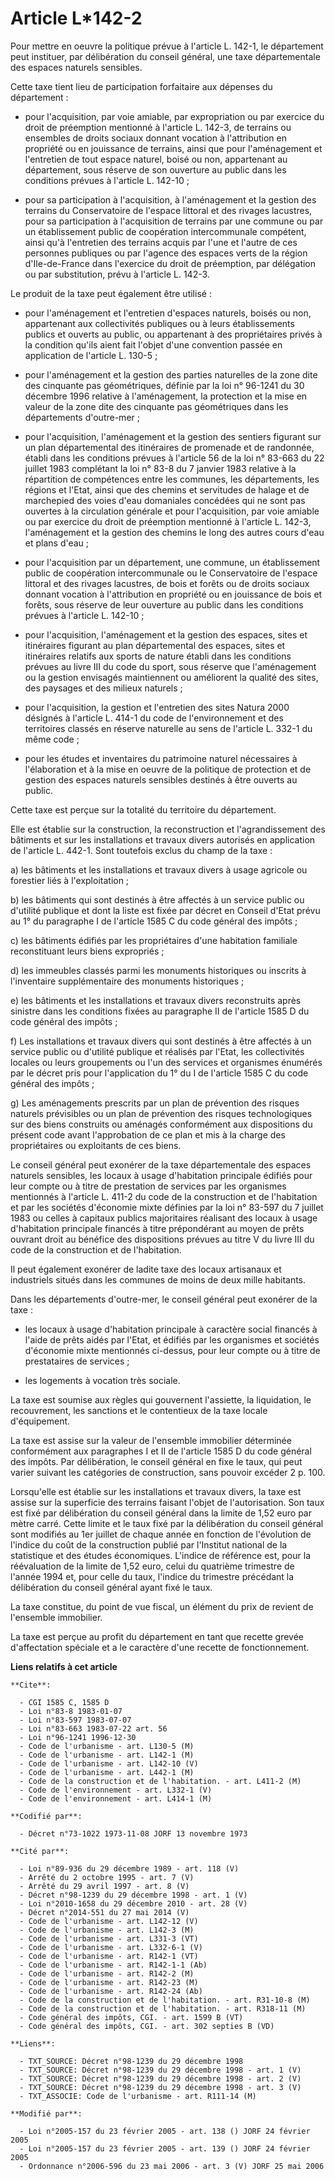 # Article L*142-2

Pour mettre en oeuvre la politique prévue à l'article L. 142-1, le département peut instituer, par délibération du conseil
général, une taxe départementale des espaces naturels sensibles.

Cette taxe tient lieu de participation forfaitaire aux dépenses du département :

- pour l'acquisition, par voie amiable, par expropriation ou par exercice du droit de préemption mentionné à l'article L.
142-3, de terrains ou ensembles de droits sociaux donnant vocation à l'attribution en propriété ou en jouissance de terrains,
ainsi que pour l'aménagement et l'entretien de tout espace naturel, boisé ou non, appartenant au département, sous réserve de
son ouverture au public dans les conditions prévues à l'article L. 142-10 ;

- pour sa participation à l'acquisition, à l'aménagement et la gestion des terrains du Conservatoire de l'espace littoral et
des rivages lacustres, pour sa participation à l'acquisition de terrains par une commune ou par un établissement public de
coopération intercommunale compétent, ainsi qu'à l'entretien des terrains acquis par l'une et l'autre de ces personnes
publiques ou par l'agence des espaces verts de la région d'Ile-de-France dans l'exercice du droit de préemption, par
délégation ou par substitution, prévu à l'article L. 142-3.

Le produit de la taxe peut également être utilisé :

- pour l'aménagement et l'entretien d'espaces naturels, boisés ou non, appartenant aux collectivités publiques ou à leurs
établissements publics et ouverts au public, ou appartenant à des propriétaires privés à la condition qu'ils aient fait
l'objet d'une convention passée en application de l'article L. 130-5 ;

- pour l'aménagement et la gestion des parties naturelles de la zone dite des cinquante pas géométriques, définie par la loi
n° 96-1241 du 30 décembre 1996 relative à l'aménagement, la protection et la mise en valeur de la zone dite des cinquante pas
géométriques dans les départements d'outre-mer ;

- pour l'acquisition, l'aménagement et la gestion des sentiers figurant sur un plan départemental des itinéraires de
promenade et de randonnée, établi dans les conditions prévues à l'article 56 de la loi n° 83-663 du 22 juillet 1983
complétant la loi n° 83-8 du 7 janvier 1983 relative à la répartition de compétences entre les communes, les départements,
les régions et l'Etat, ainsi que des chemins et servitudes de halage et de marchepied des voies d'eau domaniales concédées
qui ne sont pas ouvertes à la circulation générale et pour l'acquisition, par voie amiable ou par exercice du droit de
préemption mentionné à l'article L. 142-3, l'aménagement et la gestion des chemins le long des autres cours d'eau et plans
d'eau ;

- pour l'acquisition par un département, une commune, un établissement public de coopération intercommunale ou le
Conservatoire de l'espace littoral et des rivages lacustres, de bois et forêts ou de droits sociaux donnant vocation à
l'attribution en propriété ou en jouissance de bois et forêts, sous réserve de leur ouverture au public dans les conditions
prévues à l'article L. 142-10 ;

- pour l'acquisition, l'aménagement et la gestion des espaces, sites et itinéraires figurant au plan départemental des
espaces, sites et itinéraires relatifs aux sports de nature établi dans les conditions prévues au livre III du code du sport,
sous réserve que l'aménagement ou la gestion envisagés maintiennent ou améliorent la qualité des sites, des paysages et des
milieux naturels ;

- pour l'acquisition, la gestion et l'entretien des sites Natura 2000 désignés à l'article L. 414-1 du code de
l'environnement et des territoires classés en réserve naturelle au sens de l'article L. 332-1 du même code ;

- pour les études et inventaires du patrimoine naturel nécessaires à l'élaboration et à la mise en oeuvre de la politique de
protection et de gestion des espaces naturels sensibles destinés à être ouverts au public.

Cette taxe est perçue sur la totalité du territoire du département.

Elle est établie sur la construction, la reconstruction et l'agrandissement des bâtiments et sur les installations et travaux
divers autorisés en application de l'article L. 442-1. Sont toutefois exclus du champ de la taxe :

a) les bâtiments et les installations et travaux divers à usage agricole ou forestier liés à l'exploitation ;

b) les bâtiments qui sont destinés à être affectés à un service public ou d'utilité publique et dont la liste est fixée par
décret en Conseil d'Etat prévu au 1° du paragraphe I de l'article 1585 C du code général des impôts ;

c) les bâtiments édifiés par les propriétaires d'une habitation familiale reconstituant leurs biens expropriés ;

d) les immeubles classés parmi les monuments historiques ou inscrits à l'inventaire supplémentaire des monuments
historiques ;

e) les bâtiments et les installations et travaux divers reconstruits après sinistre dans les conditions fixées au paragraphe
II de l'article 1585 D du code général des impôts ;

f) Les installations et travaux divers qui sont destinés à être affectés à un service public ou d'utilité publique et
réalisés par l'Etat, les collectivités locales ou leurs groupements ou l'un des services et organismes énumérés par le décret
pris pour l'application du 1° du I de l'article 1585 C du code général des impôts ;

g) Les aménagements prescrits par un plan de prévention des risques naturels prévisibles ou un plan de prévention des risques
technologiques sur des biens construits ou aménagés conformément aux dispositions du présent code avant l'approbation de ce
plan et mis à la charge des propriétaires ou exploitants de ces biens.

Le conseil général peut exonérer de la taxe départementale des espaces naturels sensibles, les locaux à usage d'habitation
principale édifiés pour leur compte ou à titre de prestation de services par les organismes mentionnés à l'article L. 411-2
du code de la construction et de l'habitation et par les sociétés d'économie mixte définies par la loi n° 83-597 du 7 juillet
1983 ou celles à capitaux publics majoritaires réalisant des locaux à usage d'habitation principale financés à titre
prépondérant au moyen de prêts ouvrant droit au bénéfice des dispositions prévues au titre V du livre III du code de la
construction et de l'habitation.

Il peut également exonérer de ladite taxe des locaux artisanaux et industriels situés dans les communes de moins de deux
mille habitants.

Dans les départements d'outre-mer, le conseil général peut exonérer de la taxe :

- les locaux à usage d'habitation principale à caractère social financés à l'aide de prêts aidés par l'Etat, et édifiés par
les organismes et sociétés d'économie mixte mentionnés ci-dessus, pour leur compte ou à titre de prestataires de services ;

- les logements à vocation très sociale.

La taxe est soumise aux règles qui gouvernent l'assiette, la liquidation, le recouvrement, les sanctions et le contentieux de
la taxe locale d'équipement.

La taxe est assise sur la valeur de l'ensemble immobilier déterminée conformément aux paragraphes I et II de l'article 1585 D
du code général des impôts. Par délibération, le conseil général en fixe le taux, qui peut varier suivant les catégories de
construction, sans pouvoir excéder 2 p. 100.

Lorsqu'elle est établie sur les installations et travaux divers, la taxe est assise sur la superficie des terrains faisant
l'objet de l'autorisation. Son taux est fixé par délibération du conseil général dans la limite de 1,52 euro par mètre carré.
Cette limite et le taux fixé par la délibération du conseil général sont modifiés au 1er juillet de chaque année en fonction
de l'évolution de l'indice du coût de la construction publié par l'Institut national de la statistique et des études
économiques. L'indice de référence est, pour la réévaluation de la limite de 1,52 euro, celui du quatrième trimestre de
l'année 1994 et, pour celle du taux, l'indice du trimestre précédant la délibération du conseil général ayant fixé le taux.

La taxe constitue, du point de vue fiscal, un élément du prix de revient de l'ensemble immobilier.

La taxe est perçue au profit du département en tant que recette grevée d'affectation spéciale et a le caractère d'une recette
de fonctionnement.

**Liens relatifs à cet article**

	**Cite**:

	  - CGI 1585 C, 1585 D
	  - Loi n°83-8 1983-01-07
	  - Loi n°83-597 1983-07-07
	  - Loi n°83-663 1983-07-22 art. 56
	  - Loi n°96-1241 1996-12-30
	  - Code de l'urbanisme - art. L130-5 (M)
	  - Code de l'urbanisme - art. L142-1 (M)
	  - Code de l'urbanisme - art. L142-10 (V)
	  - Code de l'urbanisme - art. L442-1 (M)
	  - Code de la construction et de l'habitation. - art. L411-2 (M)
	  - Code de l'environnement - art. L332-1 (V)
	  - Code de l'environnement - art. L414-1 (M)

	**Codifié par**:

	  - Décret n°73-1022 1973-11-08 JORF 13 novembre 1973

	**Cité par**:

	  - Loi n°89-936 du 29 décembre 1989 - art. 118 (V)
	  - Arrêté du 2 octobre 1995 - art. 7 (V)
	  - Arrêté du 29 avril 1997 - art. 8 (V)
	  - Décret n°98-1239 du 29 décembre 1998 - art. 1 (V)
	  - Loi n°2010-1658 du 29 décembre 2010 - art. 28 (V)
	  - Décret n°2014-551 du 27 mai 2014 (V)
	  - Code de l'urbanisme - art. L142-12 (V)
	  - Code de l'urbanisme - art. L142-3 (M)
	  - Code de l'urbanisme - art. L331-3 (VT)
	  - Code de l'urbanisme - art. L332-6-1 (V)
	  - Code de l'urbanisme - art. R142-1 (VT)
	  - Code de l'urbanisme - art. R142-1-1 (Ab)
	  - Code de l'urbanisme - art. R142-2 (M)
	  - Code de l'urbanisme - art. R142-23 (M)
	  - Code de l'urbanisme - art. R142-24 (Ab)
	  - Code de la construction et de l'habitation. - art. R31-10-8 (M)
	  - Code de la construction et de l'habitation. - art. R318-11 (M)
	  - Code général des impôts, CGI. - art. 1599 B (VT)
	  - Code général des impôts, CGI. - art. 302 septies B (VD)

	**Liens**:

	  - TXT_SOURCE: Décret n°98-1239 du 29 décembre 1998
	  - TXT_SOURCE: Décret n°98-1239 du 29 décembre 1998 - art. 1 (V)
	  - TXT_SOURCE: Décret n°98-1239 du 29 décembre 1998 - art. 2 (V)
	  - TXT_SOURCE: Décret n°98-1239 du 29 décembre 1998 - art. 3 (V)
	  - TXT_ASSOCIE: Code de l'urbanisme - art. R111-14 (M)

	**Modifié par**:

	  - Loi n°2005-157 du 23 février 2005 - art. 138 () JORF 24 février 2005
	  - Loi n°2005-157 du 23 février 2005 - art. 139 () JORF 24 février 2005
	  - Ordonnance n°2006-596 du 23 mai 2006 - art. 3 (V) JORF 25 mai 2006
